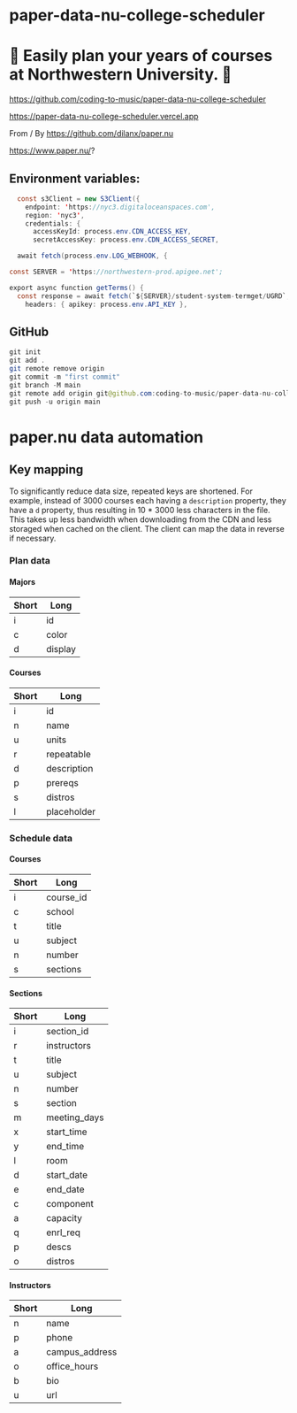 # paper-data-nu-college-scheduler

# 🚀 Easily plan your years of courses at Northwestern University. 🚀

https://github.com/coding-to-music/paper-data-nu-college-scheduler

https://paper-data-nu-college-scheduler.vercel.app

From / By https://github.com/dilanx/paper.nu

https://www.paper.nu/?

## Environment variables:

```java
  const s3Client = new S3Client({
    endpoint: 'https://nyc3.digitaloceanspaces.com',
    region: 'nyc3',
    credentials: {
      accessKeyId: process.env.CDN_ACCESS_KEY,
      secretAccessKey: process.env.CDN_ACCESS_SECRET,

  await fetch(process.env.LOG_WEBHOOK, {

const SERVER = 'https://northwestern-prod.apigee.net';

export async function getTerms() {
  const response = await fetch(`${SERVER}/student-system-termget/UGRD`, {
    headers: { apikey: process.env.API_KEY },

```

## GitHub

```java
git init
git add .
git remote remove origin
git commit -m "first commit"
git branch -M main
git remote add origin git@github.com:coding-to-music/paper-data-nu-college-scheduler.git
git push -u origin main
```

# paper.nu data automation

## Key mapping

To significantly reduce data size, repeated keys are shortened. For example, instead of 3000 courses each having a `description` property, they have a `d` property, thus resulting in 10 \* 3000 less characters in the file. This takes up less bandwidth when downloading from the CDN and less storaged when cached on the client. The client can map the data in reverse if necessary.

### Plan data

#### Majors

| Short | Long    |
| ----- | ------- |
| i     | id      |
| c     | color   |
| d     | display |

#### Courses

| Short | Long        |
| ----- | ----------- |
| i     | id          |
| n     | name        |
| u     | units       |
| r     | repeatable  |
| d     | description |
| p     | prereqs     |
| s     | distros     |
| l     | placeholder |

### Schedule data

#### Courses

| Short | Long      |
| ----- | --------- |
| i     | course_id |
| c     | school    |
| t     | title     |
| u     | subject   |
| n     | number    |
| s     | sections  |

#### Sections

| Short | Long         |
| ----- | ------------ |
| i     | section_id   |
| r     | instructors  |
| t     | title        |
| u     | subject      |
| n     | number       |
| s     | section      |
| m     | meeting_days |
| x     | start_time   |
| y     | end_time     |
| l     | room         |
| d     | start_date   |
| e     | end_date     |
| c     | component    |
| a     | capacity     |
| q     | enrl_req     |
| p     | descs        |
| o     | distros      |

#### Instructors

| Short | Long           |
| ----- | -------------- |
| n     | name           |
| p     | phone          |
| a     | campus_address |
| o     | office_hours   |
| b     | bio            |
| u     | url            |
